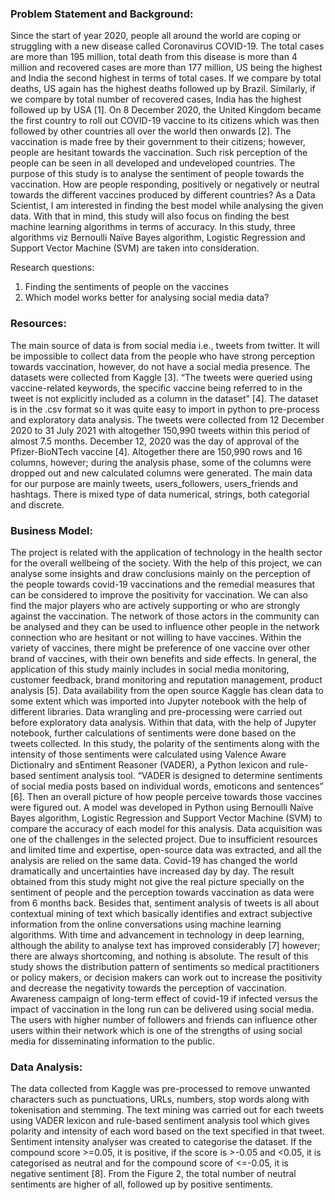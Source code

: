 ###	Problem Statement and Background:

Since the start of year 2020, people all around the world are coping or struggling with a new disease called Coronavirus COVID-19. The total cases are more than 195 million, total death from this disease is more than 4 million and recovered cases are more than 177 million, US being the highest and India the second highest in terms of total cases. If we compare by total deaths, US again has the highest deaths followed up by Brazil. Similarly, if we compare by total number of recovered cases, India has the highest followed up by USA [1].  On 8 December 2020, the United Kingdom became the first country to roll out COVID-19 vaccine to its citizens which was then followed by other countries all over the world then onwards [2]. 
The vaccination is made free by their government to their citizens; however, people are hesitant towards the vaccination. Such risk perception of the people can be seen in all developed and undeveloped countries. The purpose of this study is to analyse the sentiment of people towards the vaccination. How are people responding, positively or negatively or neutral towards the different vaccines produced by different countries?
As a Data Scientist, I am interested in finding the best model while analysing the given data. With that in mind, this study will also focus on finding the best machine learning algorithms in terms of accuracy. In this study, three algorithms viz Bernoulli Naïve Bayes algorithm, Logistic Regression and Support Vector Machine (SVM) are taken into consideration.

Research questions:
1.	Finding the sentiments of people on the vaccines
2.	Which model works better for analysing social media data?

### Resources: 
The main source of data is from social media i.e., tweets from twitter. It will be impossible to collect data from the people who have strong perception towards vaccination, however, do not have a social media presence. 
The datasets were collected from Kaggle [3]. “The tweets were queried using vaccine-related keywords, the specific vaccine being referred to in the tweet is not explicitly included as a column in the dataset” [4]. The dataset is in the .csv format so it was quite easy to import in python to pre-process and exploratory data analysis. The tweets were collected from 12 December 2020 to 31 July 2021 with altogether 150,990 tweets within this period of almost 7.5 months. December 12, 2020 was the day of approval of the Pfizer-BioNTech vaccine [4]. Altogether there are 150,990 rows and 16 columns, however; during the analysis phase, some of the columns were dropped out and new calculated columns were generated. The main data for our purpose are mainly tweets, users_followers, users_friends and hashtags. There is mixed type of data numerical, strings, both categorial and discrete.

### Business Model:
The project is related with the application of technology in the health sector for the overall wellbeing of the society. With the help of this project, we can analyse some insights and draw conclusions mainly on the perception of the people towards covid-19 vaccinations and the remedial measures that can be considered to improve the positivity for vaccination. We can also find the major players who are actively supporting or who are strongly against the vaccination. The network of those actors in the community can be analysed and they can be used to influence other people in the network connection who are hesitant or not willing to have vaccines. Within the variety of vaccines, there might be preference of one vaccine over other brand of vaccines, with their own benefits and side effects. In general, the application of this study mainly includes in social media monitoring, customer feedback, brand monitoring and reputation management, product analysis [5].
Data availability from the open source Kaggle has clean data to some extent which was imported into Jupyter notebook with the help of different libraries. Data wrangling and pre-processing were carried out before exploratory data analysis. Within that data, with the help of Jupyter notebook, further calculations of sentiments were done based on the tweets collected. In this study, the polarity of the sentiments along with the intensity of those sentiments were calculated using Valence Aware Dictionalry and sEntiment Reasoner (VADER), a Python lexicon and rule-based sentiment analysis tool. “VADER is designed to determine sentiments of social media posts based on individual words, emoticons and sentences” [6]. Then an overall picture of how people perceive towards those vaccines were figured out. A model was developed in Python using Bernoulli Naïve Bayes algorithm, Logistic Regression and Support Vector Machine (SVM) to compare the accuracy of each model for this analysis.
Data acquisition was one of the challenges in the selected project. Due to insufficient resources and limited time and expertise, open-source data was extracted, and all the analysis are relied on the same data. Covid-19 has changed the world dramatically and uncertainties have increased day by day. The result obtained from this study might not give the real picture specially on the sentiment of people and the perception towards vaccination as data were from 6 months back.  Besides that, sentiment analysis of tweets is all about contextual mining of text which basically identifies and extract subjective information from the online conversations using machine learning algorithms. With time and advancement in technology in deep learning, although the ability to analyse text has improved considerably [7] however; there are always shortcoming, and nothing is absolute. 
The result of this study shows the distribution pattern of sentiments so medical practitioners or policy makers, or decision makers can work out to increase the positivity and decrease the negativity towards the perception of vaccination. Awareness campaign of long-term effect of covid-19 if infected versus the impact of vaccination in the long run can be delivered using social media. The users with higher number of followers and friends can influence other users within their network which is one of the strengths of using social media for disseminating information to the public. 

### Data Analysis:
The data collected from Kaggle was pre-processed to remove unwanted characters such as punctuations, URLs, numbers, stop words along with tokenisation and stemming. The text mining was carried out for each tweets using VADER lexicon and rule-based sentiment analysis tool which gives polarity and intensity of each word based on the text specified in that tweet. Sentiment intensity analyser was created to categorise the dataset. If the compound score >=0.05, it is positive, if the score is >-0.05 and <0.05, it is categorised as neutral and for the compound score of <=-0.05, it is negative sentiment [8]. From the Figure 2, the total number of neutral sentiments are higher of all, followed up by positive sentiments.
